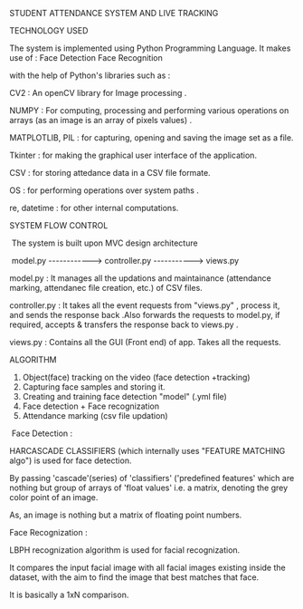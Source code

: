 ​​​​​​​​​​​​​​​​​​​​​​​​​​​​​​​​​​​​​​​​​​​​​​​​​​​​​​​STUDENT ATTENDANCE SYSTEM AND  LIVE TRACKING ​​​​​​​​​​​​​​​​​​​​​​​​​​​​​​​​​​​​​​​​​​​​​​​​​​​​​​​​​​​​​​​​​​​​​​

​​​​TECHNOLOGY USED ​​​​

The system is implemented using Python Programming Language.
​It makes use of :
  ​Face Detection 
  ​Face Recognition

with the help of Python's libraries such as :

​CV2 : An openCV library for Image processing .

​NUMPY : For computing, processing and performing various  operations on arrays (as an image is an array of pixels values) .

​MATPLOTLIB, PIL : for capturing, opening and saving the image  set as a file.

​Tkinter : for making the graphical user interface of the application.

​CSV : for storing attedance data in a CSV file formate.

​OS : for performing operations over system paths .

​re, datetime  : for other internal computations.


​​​​​SYSTEM FLOW CONTROL ​​​​​​

​ The system is built upon MVC design  architecture

​   model.py ------------>  controller.py  -----------> views.py   ​

​model.py :  It manages all the updations and maintainance (attendance marking, attendanec file creation, etc.) of CSV files.  

​controller.py :  It takes all the event requests from "views.py" , process it, and sends the response back .Also forwards the requests to model.py, if required, accepts & transfers the  response back to views.py .

​views.py : Contains all the GUI (Front end) of app. Takes all the requests.

​​​​​​​ALGORITHM ​​​​​​​​​

1. Object(face) tracking on the video (face detection +tracking)
2. Capturing  face samples and storing it.
3.  Creating and training face detection "model"  (.yml file)
4.  Face detection  + Face recognization
5.  Attendance marking (csv file updation)

​ Face Detection : 

HARCASCADE CLASSIFIERS (which internally uses "FEATURE MATCHING algo") is used for face detection.

By passing 'cascade'(series) of 'classifiers' ('predefined features' which are nothing but group of arrays of 'float values' i.e. a matrix, denoting the grey color point  of an image.

As, an image is nothing but  a matrix of floating point numbers.

​Face Recognization :

LBPH recognization algorithm is used for facial recognization.

It  compares the input facial image with all facial images existing inside the dataset, with the aim to find the image that best matches that face.

It is basically a 1xN comparison.




